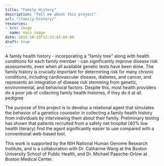 ```yaml
---
title: "Family History"
description: "Tell me about this project"
url: "/family-history/"
resources:
- src: image
  name: main image
date: 2018-10-23T12:33:43-04:00
draft: true
---
```

A family health history - incorporating a "family tree" along with health conditions for each family member - can significantly improve disease risk assessments, even when all available genetic tests have been done. The family history is crucially important for determining risk for many chronic conditions, including cardiovascular disease, diabetes, and cancer, and represents an integration of disease risk stemming from genetic, environmental, and behavioral factors. Despite this, most health providers do a poor job of collecting family health histories, if they do it at all.
pedigree

The purpose of this project is to develop a relational agent that simulates the behavior of a genetics counselor in collecting a family health history from individuals by interviewing them about their family. Preliminary testing has shown that patients recruited from a safety net hospital (40% low health literacy) find the agent significantly easier to use compared with a conventional web-based tool.

This work is supported by the NIH National Human Genome Research Institute, and is a collaboration with Dr. Catharine Wang at the Boston University School of Public Health, and Dr. Michael Paasche-Orlow at Boston Medical Center.
